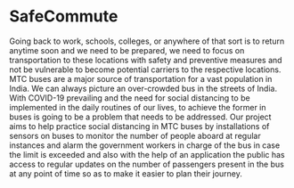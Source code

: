 # SafeCommute
Going back to work, schools, colleges, or anywhere of that sort is to return anytime soon and we need to be prepared, we need to focus on transportation to these locations with safety and preventive measures and not be vulnerable to become potential carriers to the respective locations.  MTC buses are a major source of transportation for a vast population in India. We can always picture an over-crowded bus in the streets of India. With COVID-19 prevailing and the need for social distancing to be implemented in the daily routines of our lives, to achieve the former in buses is going to be a problem that needs to be addressed.  Our project aims to help practice social distancing in MTC buses by installations of sensors on buses to monitor the number of people aboard at regular instances and alarm the government workers in charge of the bus in case the limit is exceeded and also with the help of an application the public has access to regular updates on the number of passengers present in the bus at any point of time so as to make it easier to plan their journey.
